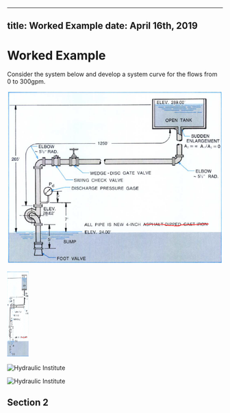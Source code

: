 -----
title:   Worked Example
date:  April 16th, 2019
-----

# Worked Example
Consider the system below and develop a system curve for the flows from 0 to 300gpm.

![System Curve](system-curves-001.png "System Curve")

<img src='system-curves-001.png' alt='System Curve' width='50' height='200'/>

![Hydraulic Institute](/images/hi.jpg "Hydraulic Insititute")

![Hydraulic Institute](http://www.pumps.org/images/HI/HI_logo_web_250px_wide.jpg "Hydraulic Insititute")

## Section 2